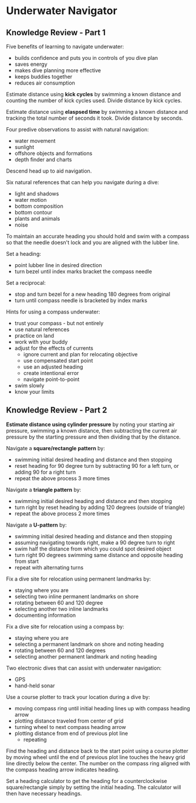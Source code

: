 ---
---

# Underwater Navigator

## Knowledge Review - Part 1

Five benefits of learning to navigate underwater:
- builds confidence and puts you in controls of you dive plan
- saves energy
- makes dive planning more effective
- keeps buddies together
- reduces air consumption

Estimate distance using **kick cycles** by swimming a known distance and counting the number of kick cycles used. Divide distance by kick cycles.

Estimate distance using **elaspsed time** by swimming a known distance and tracking the total number of seconds it took. Divide distance by seconds.

Four predive observations to assist with natural navigation:
- water movement
- sunlight
- offshore objects and formations
- depth finder and charts

Descend head up to aid navigation.

Six natural references that can help you navigate during a dive:
- light and shadows
- water motion
- bottom composition
- bottom contour
- plants and animals
- noise

To maintain an accurate heading you should hold and swim with a compass so that the needle doesn't lock and you are aligned with the lubber line.

Set a heading:
- point lubber line in desired direction
- turn bezel until index marks bracket the compass needle

Set a reciprocal:
- stop and turn bezel for a new heading 180 degrees from original
- turn until compass needle is bracketed by index marks

Hints for using a compass underwater:
- trust your compass - but not entirely
- use natural references
- practice on land
- work with your buddy
- adjust for the effects of currents
  - ignore current and plan for relocating objective
  - use compensated start point
  - use an adjusted heading
  - create intentional error
  - navigate point-to-point
- swim slowly
- know your limits

## Knowledge Review - Part 2

**Estimate distance using cylinder pressure** by noting your starting air pressure, swimming a known distance, then subtracting the current air pressure by the starting pressure and then dividing that by the distance.

Navigate a **square/rectangle pattern** by:
- swimming initial desired heading and distance and then stopping
- reset heading for 90 degree turn by subtracting 90 for a left turn, or adding 90 for a right turn
- repeat the above process 3 more times

Navigate a **triangle pattern** by:
- swimming initial desired heading and distance and then stopping
- turn right by reset heading by adding 120 degrees (outside of triangle)
- repeat the above process 2 more times

Navigate a **U-pattern** by:
- swimming initial desired heading and distance and then stopping
- assuming navigating towards right, make a 90 degree turn to right
- swim half the distance from which you could spot desired object
- turn right 90 degrees swimming same distance and opposite heading from start
- repeat with alternating turns

Fix a dive site for relocation using permanent landmarks by:
- staying where you are
- selecting two inline permanent landmarks on shore
- rotating between 60 and 120 degree
- selecting another two inline landmarks
- documenting information

Fix a dive site for relocation using a compass by:
- staying where you are
- selecting a permanent landmark on shore and noting heading
- rotating between 60 and 120 degrees
- selecting another permanent landmark and noting heading

Two electronic dives that can assist with underwater navigation:
- GPS
- hand-held sonar

Use a course plotter to track your location during a dive by:
- moving compass ring until initial heading lines up with compass heading arrow
- plotting distance traveled from center of grid
- turning wheel to next compass heading arrow
- plotting distance from end of previous plot line
	- repeating

Find the heading and distance back to the start point using a course plotter by moving wheel until the end of previous plot line touches the heavy grid line directly below the center. The number on the compass ring aligned with the compass heading arrow indicates heading.

Set a heading calculator to get the heading for a counterclockwise square/rectangle simply by setting the initial heading. The calculator will then have necessary headings.

